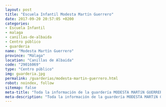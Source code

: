 ```yaml
---
layout: post
title: "Escuela Infantil Modesta Martín Guerrero"
date: 2017-09-20 20:57:05 +0200
categories:
- Escuela Infantil
- malaga
- canillas-de-albaida
- Centro público
- guarderia
name: "Modesta Martín Guerrero"
province: "Málaga"
location: "Canillas de Albaida"
code: "29016069"
type: "Centro público"
img: guarderia.jpg
permalink: /guarderias/modesta-martin-guerrero.html
robot: noindex, follow
sitemap: false
meta-title: "Toda la información de la guardería MODESTA MARTíN GUERRERO"
meta-description: "Toda la información de la guardería MODESTA MARTíN GUERRERO"
---
```

